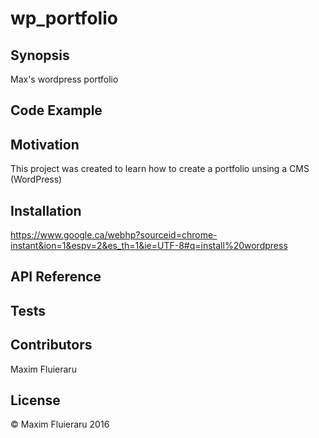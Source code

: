 # wp_portfolio
## Synopsis

Max's wordpress portfolio

## Code Example

<!-- Show what the library does as concisely as possible, developers should be able to figure out **how** your project solves their problem by looking at the code example. Make sure the API you are showing off is obvious, and that your code is short and concise.
 -->
## Motivation

<!-- A short description of the motivation behind the creation and maintenance of the project. This should explain **why** the project exists.
 -->
This project was created to learn how to create a portfolio unsing a CMS (WordPress)

## Installation

<!-- Provide code examples and explanations of how to get the project. -->
https://www.google.ca/webhp?sourceid=chrome-instant&ion=1&espv=2&es_th=1&ie=UTF-8#q=install%20wordpress

## API Reference

<!-- Depending on the size of the project, if it is small and simple enough the reference docs can be added to the README. For medium size to larger projects it is important to at least provide a link to where the API reference docs live. -->

## Tests
<!-- 
Describe and show how to run the tests with code examples. -->

## Contributors

<!-- Let people know how they can dive into the project, include important links to things like issue trackers, irc, twitter accounts if applicable
 -->
 Maxim Fluieraru

## License
<!-- 
A short snippet describing the license (MIT, Apache, etc.) -->
© Maxim Fluieraru 2016 
